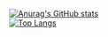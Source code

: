 <!-- - 👋 Hi, I’m @Ninh2k1PTIT
- 👀 I’m interested in ...
- 🌱 I’m currently learning ...
- 💞️ I’m looking to collaborate on ...
- 📫 How to reach me ... -->

<!---
Ninh2k1PTIT/Ninh2k1PTIT is a ✨ special ✨ repository because its `README.md` (this file) appears on your GitHub profile.
You can click the Preview link to take a look at your changes.
--->

[![Anurag's GitHub stats](https://github-readme-stats.vercel.app/api?username=Ninh2k1PTIT&count_private=true&show_icons=true&theme=algolia&hide=stars,issues)](https://github.com/anuraghazra/github-readme-stats)<br>
[![Top Langs](https://github-readme-stats.vercel.app/api/top-langs/?username=Ninh2k1PTIT&layout=compact)](https://github.com/anuraghazra/github-readme-stats)


